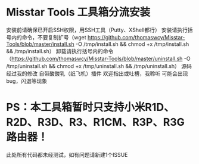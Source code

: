 # Misstar Tools 工具箱分流安装
安装前请确保已开启SSH权限，用SSH工具（Putty、XShell都行）
安装请执行括号内的命令，不要复制扩号（wget https://github.com/thomaswcy/Misstar-Tools/blob/master/install.sh -O /tmp/install.sh && chmod +x /tmp/install.sh && /tmp/install.sh）
卸载请执行括号内的命令（https://github.com/thomaswcy/Misstar-Tools/blob/master/uninstall.sh -O /tmp/uninstall.sh && chmod +x /tmp/uninstall.sh && /tmp/uninstall.sh）
源码经过我的修改
自带酸酸乳（纸飞机）插件
欢迎指出或吐槽，我聆听
可能会出现bug，闪退等现象
# PS：本工具箱暂时只支持小米R1D、R2D、R3D、R3、R1CM、R3P、R3G路由器！
此处所有代码都未经测试，如有问题请新建1个ISSUE
